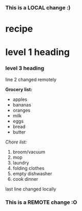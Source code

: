 ### This is a LOCAL change :)
# recipe

# level 1 heading

### level 3 heading

line 2 changed remotely

**Grocery list:**
- apples
- bananas
- oranges
- milk
- eggs
- bread
- butter

*Chore list:*
1. broom/vacuum
2. mop
3. laundry
4. folding clothes
5. empty dishwasher
6. cook dinner

last line changed locally
### This is a REMOTE change :O
